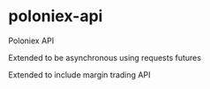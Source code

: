 # poloniex-api
Poloniex API 

Extended to be asynchronous using requests futures

Extended to include margin trading API


